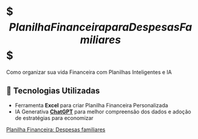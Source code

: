 # $$$ Planilha Financeira para Despesas Familiares $$$
 Como organizar sua vida Financeira com Planilhas Inteligentes e IA

## 🤖 Tecnologias Utilizadas
- Ferramenta **Excel** para criar Planilha Financeira Personalizada
- IA Generativa **[ChatGPT](https://chat.openai.com)** para melhor compreensão dos dados e adoção de estratégias para economizar

[Planilha Financeira: Despesas familiares](https://github.com/LILIAN2301/-Planilha-Financeira/blob/main/Despesas%20familiares.xlsx)
